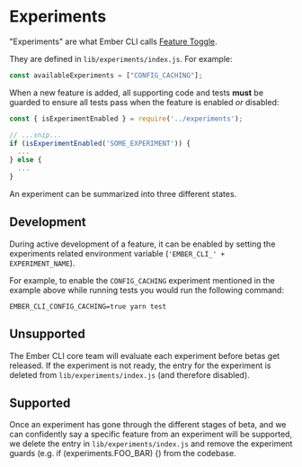 # Experiments

"Experiments" are what Ember CLI calls [Feature Toggle](https://en.wikipedia.org/wiki/Feature_toggle).

They are defined in `lib/experiments/index.js`. For example:

```js
const availableExperiments = ["CONFIG_CACHING"];
```

When a new feature is added, all supporting code and tests **must** be guarded
to ensure all tests pass when the feature is enabled _or_ disabled:

```js
const { isExperimentEnabled } = require('../experiments');

// ...snip...
if (isExperimentEnabled('SOME_EXPERIMENT')) {
  ...
} else {
  ...
}
```

An experiment can be summarized into three different states.

## Development

During active development of a feature, it can be enabled by setting the experiments
related environment variable (`'EMBER_CLI_' + EXPERIMENT_NAME`).

For example, to enable the `CONFIG_CACHING` experiment mentioned in the example
above while running tests you would run the following command:

```
EMBER_CLI_CONFIG_CACHING=true yarn test
```

## Unsupported

The Ember CLI core team will evaluate each experiment before betas get released.
If the experiment is not ready, the entry for the experiment is deleted from
`lib/experiments/index.js` (and therefore disabled).

## Supported

Once an experiment has gone through the different stages of beta, and we can
confidently say a specific feature from an experiment will be supported, we
delete the entry in `lib/experiments/index.js` and remove the experiment guards
(e.g. if (experiments.FOO_BAR) {) from the codebase.
